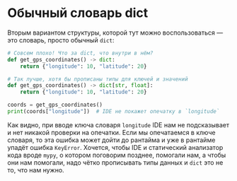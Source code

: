 # Обычный словарь dict

Вторым вариантом структуры, которой тут можно воспользоваться — это словарь, просто обычный `dict`:

```python
# Совсем плохо! Что за dict, что внутри в нём?
def get_gps_coordinates() -> dict:
    return {"longitude": 10, "latitude": 20}

# Так лучше, хотя бы прописаны типы для ключей и значений
def get_gps_coordinates() -> dict[str, float]:
    return {"longitude": 10, "latitude": 20}

coords = get_gps_coordinates()
print(coords["longitude"])  # IDE не покажет опечатку в `longitude`
```

Как видно, при вводе ключа словаря `longitude` IDE нам не подсказывает и нет никакой проверки на опечатки. Если мы опечатаемся в ключе словаря, то эта ошибка может дойти до рантайма и уже в рантайме упадёт ошибка `KeyError`. Хочется, чтобы IDE и статический анализатор кода вроде `mypy`, о котором поговорим позднее, помогали нам, а чтобы они нам помогали, надо чётко прописывать типы данных и `dict` это не то, что нам нужно.
